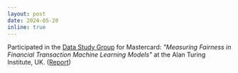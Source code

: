 ```yaml
---
layout: post
date: 2024-05-20
inline: true
---
```

Participated in the [Data Study Group](https://www.turing.ac.uk/events/data-study-group-may-2024) for Mastercard: *"Measuring Fairness in Financial Transaction Machine Learning Models"* at the Alan Turing Institute, UK. ([Report](https://www.turing.ac.uk/sites/default/files/2024-12/turing_dsg_report_may_2024_mastercard_final_publish_opt.pdf))